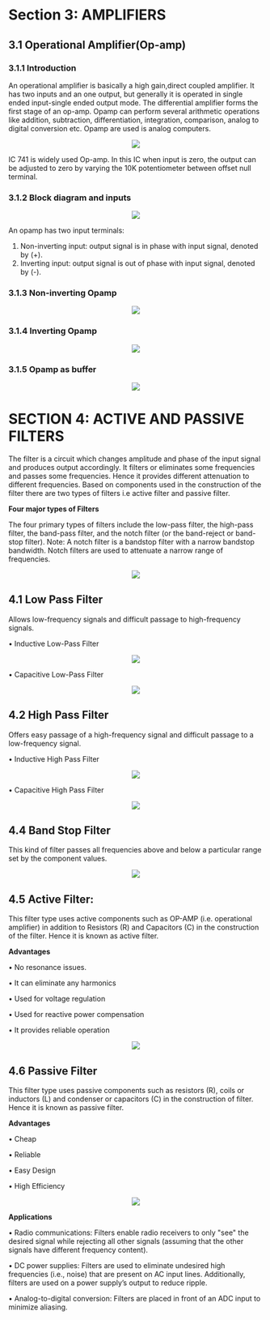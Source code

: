 # Section 3: AMPLIFIERS
## 3.1 Operational Amplifier(Op-amp)
### 3.1.1 Introduction
An operational amplifier is basically a high gain,direct coupled amplifier. It has two inputs 
and an one output, but generally it is operated in single ended input-single ended
output mode. The differential amplifier forms the first stage of an op-amp. Opamp can
perform several arithmetic operations like addition, subtraction, differentiation, integration,
comparison, analog to digital conversion etc. Opamp are used is analog computers.

<p align="center">
<img src="https://user-images.githubusercontent.com/63674480/79279637-15a84980-7ecc-11ea-9c91-2d6b1359765b.png"/>
</p>

                              
IC 741 is widely used Op-amp. In this IC when input is zero, the output can be adjusted
to zero by varying the 10K potentiometer between offset null terminal.


### 3.1.2 Block diagram and inputs

<p align="center">
<img src="https://user-images.githubusercontent.com/63674480/79280246-8865f480-7ecd-11ea-86ad-5d4910c293a9.png"/>
</p>                                                          

An opamp has two input terminals:
1. Non-inverting input: output signal is in phase with input signal, denoted by (+).
2. Inverting input: output signal is out of phase with input signal, denoted by (-).

### 3.1.3 Non-inverting Opamp

<p align="center">
<img src="https://user-images.githubusercontent.com/63674480/79280344-c400be80-7ecd-11ea-88fb-ade10137fc83.png"/>
</p>
 
### 3.1.4 Inverting Opamp

<p align="center">
<img src="https://user-images.githubusercontent.com/63674480/79280494-1d68ed80-7ece-11ea-8bb8-1f8cbe954b41.png"/>
</p>

### 3.1.5 Opamp as buffer

<p align="center">
<img src="https://user-images.githubusercontent.com/63674480/79279637-15a84980-7ecc-11ea-9c91-2d6b1359765b.png"/>
</p>
                                                           
# SECTION 4: ACTIVE AND PASSIVE FILTERS
The filter is a circuit which changes amplitude and phase of the input signal and produces
output accordingly. It filters or eliminates some frequencies and passes some
frequencies. Hence it provides different attenuation to different frequencies. Based on
components used in the construction of the filter there are two types of filters i.e active
filter and passive filter.

**Four major types of Filters**

The four primary types of filters include the low-pass filter, the high-pass filter, the
band-pass filter, and the notch filter (or the band-reject or band-stop filter). Note: A
notch filter is a bandstop filter with a narrow bandstop bandwidth. Notch filters are
used to attenuate a narrow range of frequencies.

<p align="center">
<img src="https://user-images.githubusercontent.com/63674480/79279637-15a84980-7ecc-11ea-9c91-2d6b1359765b.png"/>
</p>
 
 ## 4.1 Low Pass Filter
 Allows low-frequency signals and difficult passage to high-frequency signals.
 
• Inductive Low-Pass Filter

<p align="center">
<img src="https://user-images.githubusercontent.com/63674480/79279637-15a84980-7ecc-11ea-9c91-2d6b1359765b.png"/>
</p>

• Capacitive Low-Pass Filter

<p align="center">
<img src="https://user-images.githubusercontent.com/63674480/79279637-15a84980-7ecc-11ea-9c91-2d6b1359765b.png"/>
</p>

## 4.2 High Pass Filter

Offers easy passage of a high-frequency signal and difficult passage to a low-frequency
signal.

• Inductive High Pass Filter

<p align="center">
<img src="https://user-images.githubusercontent.com/63674480/79279637-15a84980-7ecc-11ea-9c91-2d6b1359765b.png"/>
</p>

• Capacitive High Pass Filter

<p align="center">
<img src="https://user-images.githubusercontent.com/63674480/79279637-15a84980-7ecc-11ea-9c91-2d6b1359765b.png"/>
</p>

## 4.4 Band Stop Filter

This kind of filter passes all frequencies above and below a particular range set by the
component values.

<p align="center">
<img src="https://user-images.githubusercontent.com/63674480/79279637-15a84980-7ecc-11ea-9c91-2d6b1359765b.png"/>
</p>

## 4.5 Active Filter:

This filter type uses active components such as OP-AMP (i.e. operational amplifier) in
addition to Resistors (R) and Capacitors (C) in the construction of the filter. Hence it is
known as active filter.

**Advantages**

• No resonance issues.

• It can eliminate any harmonics

• Used for voltage regulation

• Used for reactive power compensation

• It provides reliable operation

<p align="center">
<img src="https://user-images.githubusercontent.com/63674480/79279637-15a84980-7ecc-11ea-9c91-2d6b1359765b.png"/>
</p>

## 4.6 Passive Filter

This filter type uses passive components such as resistors (R), coils or inductors (L) and
condenser or capacitors (C) in the construction of filter. Hence it is known as passive
filter.

**Advantages**

• Cheap

• Reliable

• Easy Design

• High Efficiency

<p align="center">
<img src="https://user-images.githubusercontent.com/63674480/79279637-15a84980-7ecc-11ea-9c91-2d6b1359765b.png"/>
</p>

**Applications**

• Radio communications: Filters enable radio receivers to only "see" the desired
signal while rejecting all other signals (assuming that the other signals have different
frequency content).

• DC power supplies: Filters are used to eliminate undesired high frequencies (i.e.,
noise) that are present on AC input lines. Additionally, filters are used on a power
supply’s output to reduce ripple.

• Analog-to-digital conversion: Filters are placed in front of an ADC input to minimize
aliasing.



                                    
